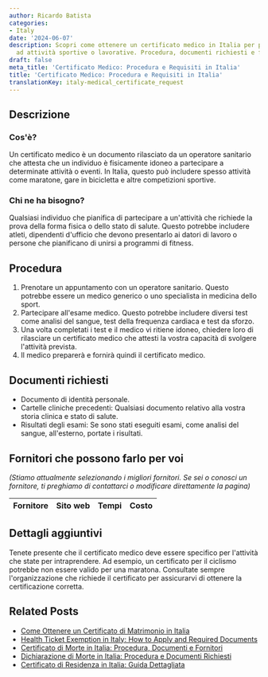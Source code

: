 ```yaml
---
author: Ricardo Batista
categories:
- Italy
date: '2024-06-07'
description: Scopri come ottenere un certificato medico in Italia per partecipare
  ad attività sportive o lavorative. Procedura, documenti richiesti e fornitori disponibili.
draft: false
meta_title: 'Certificato Medico: Procedura e Requisiti in Italia'
title: 'Certificato Medico: Procedura e Requisiti in Italia'
translationKey: italy-medical_certificate_request
---
```



## Descrizione
### Cos'è?
Un certificato medico è un documento rilasciato da un operatore sanitario che attesta che un individuo è fisicamente idoneo a partecipare a determinate attività o eventi. In Italia, questo può includere spesso attività come maratone, gare in bicicletta e altre competizioni sportive.

### Chi ne ha bisogno?
Qualsiasi individuo che pianifica di partecipare a un'attività che richiede la prova della forma fisica o dello stato di salute. Questo potrebbe includere atleti, dipendenti d'ufficio che devono presentarlo ai datori di lavoro o persone che pianificano di unirsi a programmi di fitness.

## Procedura
1. Prenotare un appuntamento con un operatore sanitario. Questo potrebbe essere un medico generico o uno specialista in medicina dello sport.
2. Partecipare all'esame medico. Questo potrebbe includere diversi test come analisi del sangue, test della frequenza cardiaca e test da sforzo.
3. Una volta completati i test e il medico vi ritiene idoneo, chiedere loro di rilasciare un certificato medico che attesti la vostra capacità di svolgere l'attività prevista.
4. Il medico preparerà e fornirà quindi il certificato medico.

## Documenti richiesti
- Documento di identità personale.
- Cartelle cliniche precedenti: Qualsiasi documento relativo alla vostra storia clinica e stato di salute.
- Risultati degli esami: Se sono stati eseguiti esami, come analisi del sangue, all'esterno, portate i risultati.

## Fornitori che possono farlo per voi

_(Stiamo attualmente selezionando i migliori fornitori. Se sei o conosci un fornitore, ti preghiamo di contattarci o modificare direttamente la pagina)_

| Fornitore       |     Sito web    |     Tempi        |       Costo      |
| --------------- | --------------- |  :-------------: | :-------------: |

## Dettagli aggiuntivi
Tenete presente che il certificato medico deve essere specifico per l'attività che state per intraprendere. Ad esempio, un certificato per il ciclismo potrebbe non essere valido per una maratona. Consultate sempre l'organizzazione che richiede il certificato per assicurarvi di ottenere la certificazione corretta.


## Related Posts

- [Come Ottenere un Certificato di Matrimonio in Italia](https://tramitit.com/it/guides/italy/richiesta_certificato_di_matrimonio/)
- [Health Ticket Exemption in Italy: How to Apply and Required Documents](https://tramitit.com/it/guides/italy/richiesta_esenzione_ticket_sanitario/)
- [Certificato di Morte in Italia: Procedura, Documenti e Fornitori](https://tramitit.com/it/guides/italy/richiesta_certificato_di_morte/)
- [Dichiarazione di Morte in Italia: Procedura e Documenti Richiesti](https://tramitit.com/it/guides/italy/denuncia_di_morte/)
- [Certificato di Residenza in Italia: Guida Dettagliata](https://tramitit.com/it/guides/italy/richiesta_certificato_di_residenza/)